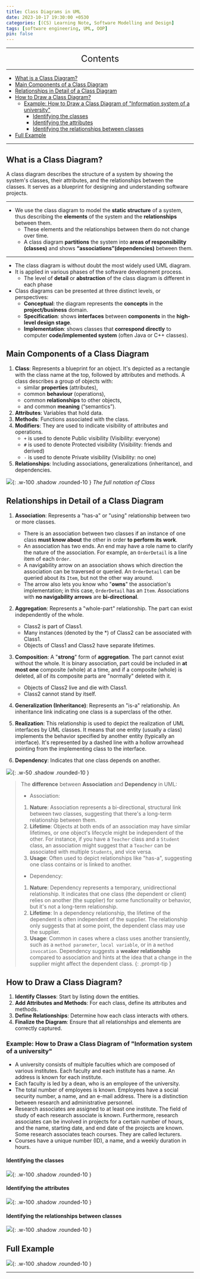 ```yaml
---
title: Class Diagrams in UML
date: 2023-10-17 19:30:00 +0530
categories: [(CS) Learning Note, Software Modelling and Design]
tags: [software engineering, UML, OOP]
pin: false
---
```


---
<center><font size='5'> Contents </font></center>

---

<!-- TOC -->
  * [What is a Class Diagram?](#what-is-a-class-diagram)
  * [Main Components of a Class Diagram](#main-components-of-a-class-diagram)
  * [Relationships in Detail of a Class Diagram](#relationships-in-detail-of-a-class-diagram)
  * [How to Draw a Class Diagram?](#how-to-draw-a-class-diagram)
    * [Example: How to Draw a Class Diagram of "Information system of a university"](#example-how-to-draw-a-class-diagram-of-information-system-of-a-university)
      * [Identifying the classes](#identifying-the-classes)
      * [Identifying the attributes](#identifying-the-attributes)
      * [Identifying the relationships between classes](#identifying-the-relationships-between-classes)
  * [Full Example](#full-example)
<!-- TOC -->

---

## What is a Class Diagram?

A class diagram describes the structure of a system by showing the system's classes, their attributes, and the relationships between the classes. It serves as a blueprint for designing and understanding software projects.

---

- We use the class diagram to model the **static structure** of a system, thus describing the **elements** of the system and the **relationships** between them.
  - These elements and the relationships between them do not change over time.
  - A class diagram **partitions** the system into **areas of responsibility (classes)** and shows **“associations”(dependencies)** between them.

---

- The class diagram is without doubt the most widely used UML diagram.
- It is applied in various phases of the software development process.
  - The level of **detail** or **abstraction** of the class diagram is different in each phase
- Class diagrams can be presented at three distinct levels, or perspectives:
  - **Conceptual**: the diagram represents the **concepts** in the **project/business** domain.
  - **Specification**: shows **interfaces** between **components** in the **high-level design stage**.
  - **Implementation**: shows classes that **correspond directly** to computer **code/implemented system** (often Java or C++ classes).

## Main Components of a Class Diagram

1. **Class**: Represents a blueprint for an object. It's depicted as a rectangle with the class name at the top, followed by attributes and methods. A class describes a group of objects with:
   - similar **properties** (attributes),
   - common **behaviour** (operations),
   - common **relationships** to other objects,
   - and common **meaning** (“semantics”).
2. **Attributes**: Variables that hold data.
3. **Methods**: Functions associated with the class.
4. **Modifiers**: They are used to indicate visibility of attributes and operations.
   - `+` is used to denote Public visibility (Visibility: everyone)
   - `#` is used to denote Protected visibility (Visibility: friends and derived)
   - `-` is used to denote Private visibility (Visibility: no one)
5. **Relationships**: Including associations, generalizations (inheritance), and dependencies.

![](https://i.postimg.cc/dtVm3ZTw/cd1.png){: .w-100 .shadow .rounded-10 }
_The full notation of Class_

## Relationships in Detail of a Class Diagram

1. **Association**: Represents a "has-a" or "using" relationship between two or more classes.
   - There is an association between two classes if an instance of one class **must know about** the other in order **to perform its work**.
   - An association has two ends. An end may have a role name to clarify the nature of the association. For example, an `OrderDetail` is a line item of each `Order`.
   - A navigability arrow on an association shows which direction the association can be traversed or queried. An `OrderDetail` can be queried about its `Item`, but not the other way around.
   - The arrow also lets you know who "**owns**" the association's implementation; in this case, `OrderDetail` has an `Item`. Associations with **no navigability arrows** are **bi-directional**.

2. **Aggregation**: Represents a "whole-part" relationship. The part can exist independently of the whole. 
   - Class2 is part of Class1.
   - Many instances (denoted by the *) of Class2 can be associated with Class1.
   - Objects of Class1 and Class2 have separate lifetimes.

3. **Composition**: A "**strong**" form of **aggregation**. The part cannot exist without the whole. It is binary association, part could be included in **at most one** composite (whole) at a time, and if a composite (whole) is deleted, all of its composite parts are "normally" deleted with it.
   - Objects of Class2 live and die with Class1.
   - Class2 cannot stand by itself.
   
4. **Generalization (Inheritance)**: Represents an "is-a" relationship. An inheritance link indicating one class is
   a superclass of the other.

5. **Realization**: This relationship is used to depict the realization of UML interfaces by UML classes. It means that one entity (usually a class) implements the behavior specified by another entity (typically an interface). It's represented by a dashed line with a hollow arrowhead pointing from the implementing class to the interface.

6. **Dependency**: Indicates that one class depends on another.

![](https://i.postimg.cc/zBmy9jMD/cd2.png){: .w-50 .shadow .rounded-10 }

>The **difference** between **Association** and **Dependency** in UML:
>
>- Association:
>  1. **Nature**: Association represents a bi-directional, structural link between two classes, suggesting that there's a long-term relationship between them.
>  2. **Lifetime**: Objects at both ends of an association may have similar lifetimes, or one object's lifecycle might be independent of the other. For instance, if you have a `Teacher` class and a `Student` class, an association might suggest that a `Teacher` can be associated with multiple `Students`, and vice versa.
>  3. **Usage**: Often used to depict relationships like "has-a", suggesting one class contains or is linked to another.
>
>- Dependency:
>  1. **Nature**: Dependency represents a temporary, unidirectional relationship. It indicates that one class (the dependent or client) relies on another (the supplier) for some functionality or behavior, but it's not a long-term relationship.
>  2. **Lifetime**: In a dependency relationship, the lifetime of the dependent is often independent of the supplier. The relationship only suggests that at some point, the dependent class may use the supplier.
>  3. **Usage**: Common in cases where a class uses another transiently, such as a `method parameter`, `local variable`, or in a `method invocation`. Dependency suggests a **weaker relationship** compared to association and hints at the idea that a change in the supplier might affect the dependent class.
{: .prompt-tip }

## How to Draw a Class Diagram?

1. **Identify Classes**: Start by listing down the entities.
2. **Add Attributes and Methods**: For each class, define its attributes and methods.
3. **Define Relationships**: Determine how each class interacts with others.
4. **Finalize the Diagram**: Ensure that all relationships and elements are correctly captured.

### Example: How to Draw a Class Diagram of "Information system of a university"

- A university consists of multiple faculties which are composed of various institutes. Each faculty and each institute has a name. An address is known for each institute.
- Each faculty is led by a dean, who is an employee of the university.
- The total number of employees is known. Employees have a social security number, a name, and an e-mail address. There is a distinction between research and administrative personnel.
- Research associates are assigned to at least one institute. The field of study of each research associate is known. Furthermore, research associates can be involved in projects for a certain number of hours, and the name, starting date, and end date of the projects are known. Some research associates teach courses. They are called lecturers.
- Courses have a unique number (ID), a name, and a weekly duration in hours.

#### Identifying the classes
![](https://i.postimg.cc/QtNhHYFd/cd4.png){: .w-100 .shadow .rounded-10 }

#### Identifying the attributes
![](https://i.postimg.cc/mrsbGgRM/cd5.png){: .w-100 .shadow .rounded-10 }

#### Identifying the relationships between classes
![](https://i.postimg.cc/nzdZ7KmY/cd6.png){: .w-100 .shadow .rounded-10 }


## Full Example

![](https://i.postimg.cc/3JHwj10Y/cd3.png){: .w-100 .shadow .rounded-10 }


---
